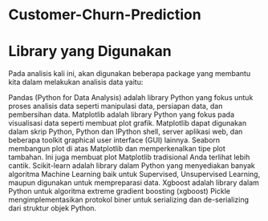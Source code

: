 # Customer-Churn-Prediction
# Library yang Digunakan
Pada analisis kali ini, akan digunakan beberapa package yang membantu kita dalam melakukan analisis data yaitu:

Pandas (Python for Data Analysis) adalah library Python yang fokus untuk proses analisis data seperti manipulasi data, persiapan data, dan pembersihan data.
Matplotlib adalah library Python yang fokus pada visualisasi data seperti membuat plot grafik. Matplotlib dapat digunakan dalam skrip Python, Python dan IPython shell, server aplikasi web, dan beberapa toolkit graphical user interface (GUI) lainnya.
Seaborn membangun plot di atas Matplotlib dan memperkenalkan tipe plot tambahan. Ini juga membuat plot Matplotlib tradisional Anda terlihat lebih cantik.
Scikit-learn adalah library dalam Python yang menyediakan banyak algoritma Machine Learning baik untuk Supervised, Unsupervised Learning, maupun digunakan untuk mempreparasi data.
Xgboost adalah library dalam Python untuk algoritma extreme gradient boosting (xgboost)
Pickle mengimplementasikan protokol biner untuk serializing dan de-serializing dari struktur objek Python.
